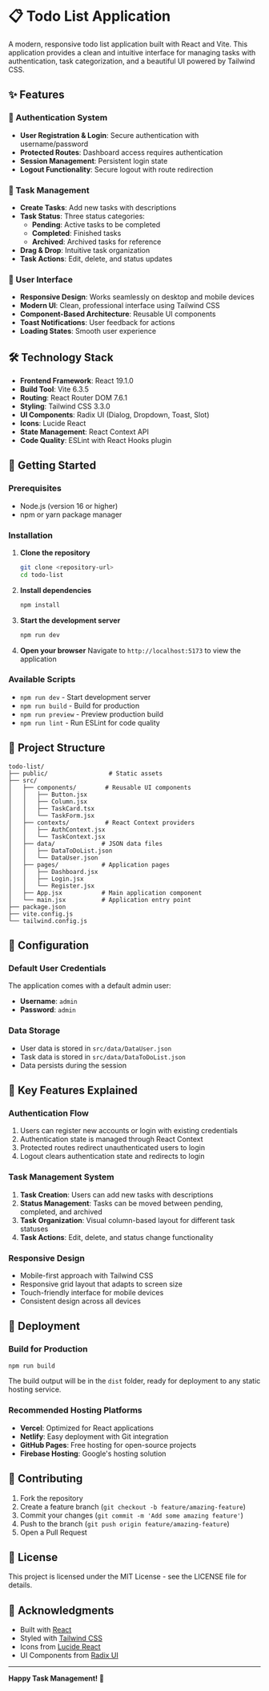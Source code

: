 # 📋 Todo List Application

A modern, responsive todo list application built with React and Vite. This application provides a clean and intuitive interface for managing tasks with authentication, task categorization, and a beautiful UI powered by Tailwind CSS.

## ✨ Features

### 🔐 Authentication System
- **User Registration & Login**: Secure authentication with username/password
- **Protected Routes**: Dashboard access requires authentication
- **Session Management**: Persistent login state
- **Logout Functionality**: Secure logout with route redirection

### 📝 Task Management
- **Create Tasks**: Add new tasks with descriptions
- **Task Status**: Three status categories:
  - **Pending**: Active tasks to be completed
  - **Completed**: Finished tasks
  - **Archived**: Archived tasks for reference
- **Drag & Drop**: Intuitive task organization
- **Task Actions**: Edit, delete, and status updates

### 🎨 User Interface
- **Responsive Design**: Works seamlessly on desktop and mobile devices
- **Modern UI**: Clean, professional interface using Tailwind CSS
- **Component-Based Architecture**: Reusable UI components
- **Toast Notifications**: User feedback for actions
- **Loading States**: Smooth user experience

## 🛠️ Technology Stack

- **Frontend Framework**: React 19.1.0
- **Build Tool**: Vite 6.3.5
- **Routing**: React Router DOM 7.6.1
- **Styling**: Tailwind CSS 3.3.0
- **UI Components**: Radix UI (Dialog, Dropdown, Toast, Slot)
- **Icons**: Lucide React
- **State Management**: React Context API
- **Code Quality**: ESLint with React Hooks plugin

## 🚀 Getting Started

### Prerequisites
- Node.js (version 16 or higher)
- npm or yarn package manager

### Installation

1. **Clone the repository**
   ```bash
   git clone <repository-url>
   cd todo-list
   ```

2. **Install dependencies**
   ```bash
   npm install
   ```

3. **Start the development server**
   ```bash
   npm run dev
   ```

4. **Open your browser**
   Navigate to `http://localhost:5173` to view the application

### Available Scripts

- `npm run dev` - Start development server
- `npm run build` - Build for production
- `npm run preview` - Preview production build
- `npm run lint` - Run ESLint for code quality

## 📁 Project Structure

```
todo-list/
├── public/                 # Static assets
├── src/
│   ├── components/        # Reusable UI components
│   │   ├── Button.jsx
│   │   ├── Column.jsx
│   │   ├── TaskCard.tsx
│   │   └── TaskForm.jsx
│   ├── contexts/          # React Context providers
│   │   ├── AuthContext.jsx
│   │   └── TaskContext.jsx
│   ├── data/             # JSON data files
│   │   ├── DataToDoList.json
│   │   └── DataUser.json
│   ├── pages/            # Application pages
│   │   ├── Dashboard.jsx
│   │   ├── Login.jsx
│   │   └── Register.jsx
│   ├── App.jsx           # Main application component
│   └── main.jsx          # Application entry point
├── package.json
├── vite.config.js
└── tailwind.config.js
```

## 🔧 Configuration

### Default User Credentials
The application comes with a default admin user:
- **Username**: `admin`
- **Password**: `admin`

### Data Storage
- User data is stored in `src/data/DataUser.json`
- Task data is stored in `src/data/DataToDoList.json`
- Data persists during the session

## 🎯 Key Features Explained

### Authentication Flow
1. Users can register new accounts or login with existing credentials
2. Authentication state is managed through React Context
3. Protected routes redirect unauthenticated users to login
4. Logout clears authentication state and redirects to login

### Task Management System
1. **Task Creation**: Users can add new tasks with descriptions
2. **Status Management**: Tasks can be moved between pending, completed, and archived
3. **Task Organization**: Visual column-based layout for different task statuses
4. **Task Actions**: Edit, delete, and status change functionality

### Responsive Design
- Mobile-first approach with Tailwind CSS
- Responsive grid layout that adapts to screen size
- Touch-friendly interface for mobile devices
- Consistent design across all devices

## 🚀 Deployment

### Build for Production
```bash
npm run build
```

The build output will be in the `dist` folder, ready for deployment to any static hosting service.

### Recommended Hosting Platforms
- **Vercel**: Optimized for React applications
- **Netlify**: Easy deployment with Git integration
- **GitHub Pages**: Free hosting for open-source projects
- **Firebase Hosting**: Google's hosting solution

## 🤝 Contributing

1. Fork the repository
2. Create a feature branch (`git checkout -b feature/amazing-feature`)
3. Commit your changes (`git commit -m 'Add some amazing feature'`)
4. Push to the branch (`git push origin feature/amazing-feature`)
5. Open a Pull Request

## 📝 License

This project is licensed under the MIT License - see the LICENSE file for details.

## 🙏 Acknowledgments

- Built with [React](https://reactjs.org/)
- Styled with [Tailwind CSS](https://tailwindcss.com/)
- Icons from [Lucide React](https://lucide.dev/)
- UI Components from [Radix UI](https://www.radix-ui.com/)

---

**Happy Task Management! 🎉**
